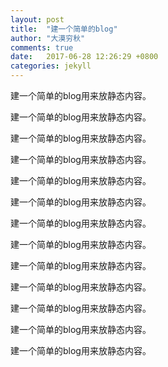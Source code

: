 ```yaml
---
layout: post
title:  "建一个简单的blog"
author: "大漠穷秋"
comments: true
date:   2017-06-28 12:26:29 +0800
categories: jekyll
---
```

建一个简单的blog用来放静态内容。

建一个简单的blog用来放静态内容。

建一个简单的blog用来放静态内容。

建一个简单的blog用来放静态内容。

建一个简单的blog用来放静态内容。

建一个简单的blog用来放静态内容。

建一个简单的blog用来放静态内容。

建一个简单的blog用来放静态内容。

建一个简单的blog用来放静态内容。

建一个简单的blog用来放静态内容。

建一个简单的blog用来放静态内容。

建一个简单的blog用来放静态内容。

建一个简单的blog用来放静态内容。